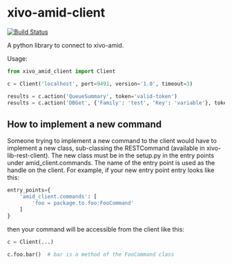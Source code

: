 # xivo-amid-client

[![Build Status](https://travis-ci.org/xivo-pbx/xivo-amid-client.svg?branch=master)](https://travis-ci.org/xivo-pbx/xivo-amid-client)

A python library to connect to xivo-amid.

Usage:

```python
from xivo_amid_client import Client

c = Client('localhost', port=9491, version='1.0', timeout=3)

results = c.action('QueueSummary', token='valid-token')
results = c.action('DBGet', {'Family': 'test', 'Key': 'variable'}, token='valid-token')
```


## How to implement a new command

Someone trying to implement a new command to the client would have to implement
a new class, sub-classing the RESTCommand (available in
xivo-lib-rest-client). The new class must be in the setup.py in the entry points
under amid_client.commands. The name of the entry point is used as the handle on
the client. For example, if your new entry point entry looks like this:

```python
entry_points={
    'amid_client.commands': [
        'foo = package.to.foo:FooCommand'
    ]
}
```

then your command will be accessible from the client like this:

```python
c = Client(...)

c.foo.bar()  # bar is a method of the FooCommand class
```
